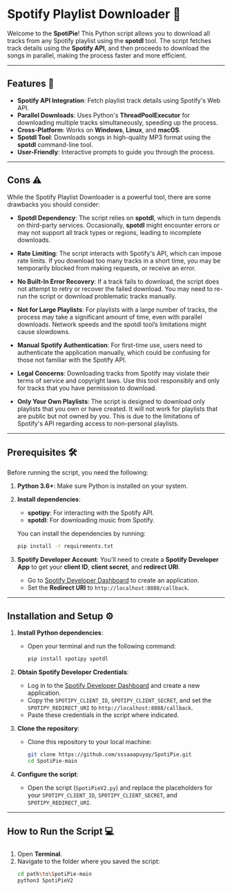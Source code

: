 # Spotify Playlist Downloader 🎵

Welcome to the **SpotiPie**! This Python script allows you to download all tracks from any Spotify playlist using the **spotdl** tool. The script fetches track details using the **Spotify API**, and then proceeds to download the songs in parallel, making the process faster and more efficient.


---

## Features 🚀

- **Spotify API Integration**: Fetch playlist track details using Spotify's Web API.
- **Parallel Downloads**: Uses Python's **ThreadPoolExecutor** for downloading multiple tracks simultaneously, speeding up the process.
- **Cross-Platform**: Works on **Windows**, **Linux**, and **macOS**.
- **Spotdl Tool**: Downloads songs in high-quality MP3 format using the **spotdl** command-line tool.
- **User-Friendly**: Interactive prompts to guide you through the process.

---

## Cons ⚠️

While the Spotify Playlist Downloader is a powerful tool, there are some drawbacks you should consider:

- **Spotdl Dependency**: The script relies on **spotdl**, which in turn depends on third-party services. Occasionally, **spotdl** might encounter errors or may not support all track types or regions, leading to incomplete downloads.
  
- **Rate Limiting**: The script interacts with Spotify's API, which can impose rate limits. If you download too many tracks in a short time, you may be temporarily blocked from making requests, or receive an error.

- **No Built-In Error Recovery**: If a track fails to download, the script does not attempt to retry or recover the failed download. You may need to re-run the script or download problematic tracks manually.

- **Not for Large Playlists**: For playlists with a large number of tracks, the process may take a significant amount of time, even with parallel downloads. Network speeds and the spotdl tool’s limitations might cause slowdowns.

- **Manual Spotify Authentication**: For first-time use, users need to authenticate the application manually, which could be confusing for those not familiar with the Spotify API.

- **Legal Concerns**: Downloading tracks from Spotify may violate their terms of service and copyright laws. Use this tool responsibly and only for tracks that you have permission to download.

- **Only Your Own Playlists**: The script is designed to download only playlists that you own or have created. It will not work for playlists that are public but not owned by you. This is due to the limitations of Spotify's API regarding access to non-personal playlists.


---
## Prerequisites 🛠️

Before running the script, you need the following:

1. **Python 3.6+**: Make sure Python is installed on your system.
2. **Install dependencies**: 
    - **spotipy**: For interacting with the Spotify API.
    - **spotdl**: For downloading music from Spotify.
    
    You can install the dependencies by running:

    ```bash
    pip install -r requirements.txt
    ```

3. **Spotify Developer Account**: You'll need to create a **Spotify Developer App** to get your **client ID**, **client secret**, and **redirect URI**. 
   - Go to [Spotify Developer Dashboard](https://developer.spotify.com/dashboard/applications) to create an application.
   - Set the **Redirect URI** to `http://localhost:8888/callback`.

---

## Installation and Setup ⚙️

1. **Install Python dependencies**:
    - Open your terminal and run the following command:
      ```bash
      pip install spotipy spotdl
      ```

2. **Obtain Spotify Developer Credentials**:
    - Log in to the [Spotify Developer Dashboard](https://developer.spotify.com/dashboard/applications) and create a new application.
    - Copy the `SPOTIPY_CLIENT_ID`, `SPOTIPY_CLIENT_SECRET`, and set the `SPOTIPY_REDIRECT_URI` to `http://localhost:8888/callback`.
    - Paste these credentials in the script where indicated.

3. **Clone the repository**:
    - Clone this repository to your local machine:
      ```bash
      git clone https://github.com/sssaaapuyoy/SpotiPie.git
      cd SpotiPie-main
      ```

4. **Configure the script**:
    - Open the script (`SpotiPieV2.py`) and replace the placeholders for your `SPOTIPY_CLIENT_ID`, `SPOTIPY_CLIENT_SECRET`, and `SPOTIPY_REDIRECT_URI`.

---

## How to Run the Script 💻

### 

1. Open **Terminal**.
2. Navigate to the folder where you saved the script:
   ```bash
   cd path\to\SpotiPie-main
   python3 SpotiPieV2
